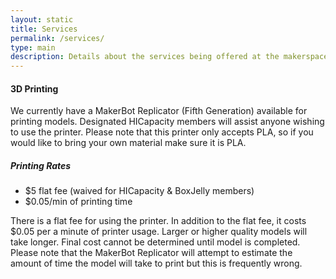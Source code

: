 ```yaml
---
layout: static
title: Services
permalink: /services/
type: main
description: Details about the services being offered at the makerspace!
---
```


#### 3D Printing ####
We currently have a MakerBot Replicator (Fifth Generation) available for printing models. Designated HICapacity members will assist anyone wishing to use the printer. Please note that this printer only accepts PLA, so if you would like to bring your own material make sure it is PLA.

##### Printing Rates #####
* $5 flat fee (waived for HICapacity &amp; BoxJelly members)
* $0.05/min of printing time

There is a flat fee for using the printer. In addition to the flat fee, it costs $0.05 per a minute of printer usage. Larger or higher quality models will take longer. Final cost cannot be determined until model is completed. Please note that the MakerBot Replicator will attempt to estimate the amount of time the model will take to print but this is frequently wrong.

